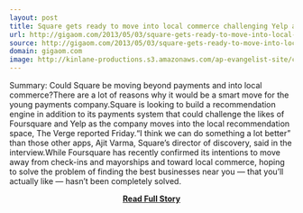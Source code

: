 ```yaml
---
layout: post
title: Square gets ready to move into local commerce challenging Yelp and Foursquare
url: http://gigaom.com/2013/05/03/square-gets-ready-to-move-into-local-commerce-challenging-yelp-and-foursquare/
source: http://gigaom.com/2013/05/03/square-gets-ready-to-move-into-local-commerce-challenging-yelp-and-foursquare/
domain: gigaom.com
image: http://kinlane-productions.s3.amazonaws.com/ap-evangelist-site/curated/screenshots/8330_gigaom_com.png
---
```


<p>Summary: Could Square be moving beyond payments and into local commerce?There are a lot of reasons why it would be a smart move for the young payments company.Square is looking to build a recommendation engine in addition to its payments system that could challenge the likes of Foursquare and Yelp as the company moves into the local recommendation space, The Verge reported Friday.“I think we can do something a lot better” than those other apps, Ajit Varma, Square’s director of discovery, said in the interview.While Foursquare has recently confirmed its intentions to move away from check-ins and mayorships and toward local commerce, hoping to solve the problem of finding the best businesses near you — that you’ll actually like — hasn’t been completely solved.</p>
<center><p><a href="http://gigaom.com/2013/05/03/square-gets-ready-to-move-into-local-commerce-challenging-yelp-and-foursquare/" style='padding:25px; font-sze:18px; font-weight: bold;'>Read Full Story</a></p></center>
